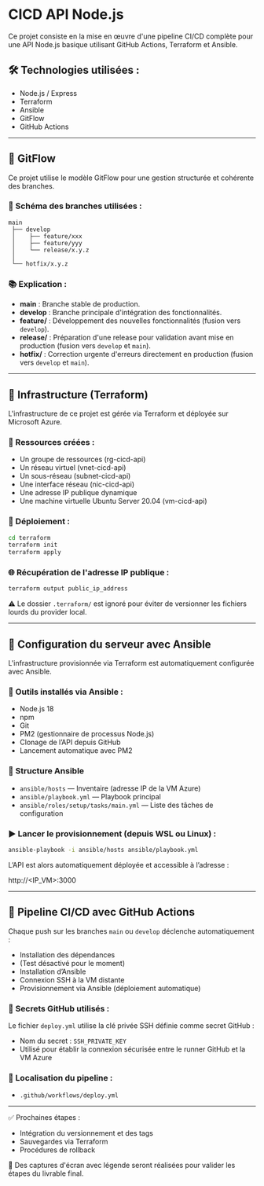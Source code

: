 # CICD API Node.js

Ce projet consiste en la mise en œuvre d'une pipeline CI/CD complète pour une API Node.js basique utilisant GitHub Actions, Terraform et Ansible.

## 🛠️ Technologies utilisées :

* Node.js / Express
* Terraform
* Ansible
* GitFlow
* GitHub Actions

---

## 🌳 GitFlow

Ce projet utilise le modèle GitFlow pour une gestion structurée et cohérente des branches.

### 📌 Schéma des branches utilisées :

```
main
 ├── develop
 │    ├── feature/xxx
 │    ├── feature/yyy
 │    └── release/x.y.z
 │
 └── hotfix/x.y.z
```

### 📚 Explication :

* **main** : Branche stable de production.
* **develop** : Branche principale d'intégration des fonctionnalités.
* **feature/** : Développement des nouvelles fonctionnalités (fusion vers `develop`).
* **release/** : Préparation d'une release pour validation avant mise en production (fusion vers `develop` et `main`).
* **hotfix/** : Correction urgente d'erreurs directement en production (fusion vers `develop` et `main`).

---

## 🚧 Infrastructure (Terraform)

L'infrastructure de ce projet est gérée via Terraform et déployée sur Microsoft Azure.

### 🔧 Ressources créées :

* Un groupe de ressources (rg-cicd-api)
* Un réseau virtuel (vnet-cicd-api)
* Un sous-réseau (subnet-cicd-api)
* Une interface réseau (nic-cicd-api)
* Une adresse IP publique dynamique
* Une machine virtuelle Ubuntu Server 20.04 (vm-cicd-api)

### 🚀 Déploiement :

```bash
cd terraform
terraform init
terraform apply
```

### 🌐 Récupération de l'adresse IP publique :

```bash
terraform output public_ip_address
```

⚠️ Le dossier `.terraform/` est ignoré pour éviter de versionner les fichiers lourds du provider local.

---

## 🔧 Configuration du serveur avec Ansible

L'infrastructure provisionnée via Terraform est automatiquement configurée avec Ansible.

### 🧰 Outils installés via Ansible :

* Node.js 18
* npm
* Git
* PM2 (gestionnaire de processus Node.js)
* Clonage de l’API depuis GitHub
* Lancement automatique avec PM2

### 📁 Structure Ansible

* `ansible/hosts` — Inventaire (adresse IP de la VM Azure)
* `ansible/playbook.yml` — Playbook principal
* `ansible/roles/setup/tasks/main.yml` — Liste des tâches de configuration

### ▶️ Lancer le provisionnement (depuis WSL ou Linux) :

```bash
ansible-playbook -i ansible/hosts ansible/playbook.yml
```

L’API est alors automatiquement déployée et accessible à l’adresse :

http\://\<IP\_VM>:3000

---

## 🚀 Pipeline CI/CD avec GitHub Actions

Chaque push sur les branches `main` ou `develop` déclenche automatiquement :

* Installation des dépendances
* (Test désactivé pour le moment)
* Installation d’Ansible
* Connexion SSH à la VM distante
* Provisionnement via Ansible (déploiement automatique)

### 🔐 Secrets GitHub utilisés :

Le fichier `deploy.yml` utilise la clé privée SSH définie comme secret GitHub :

* Nom du secret : `SSH_PRIVATE_KEY`
* Utilisé pour établir la connexion sécurisée entre le runner GitHub et la VM Azure

### 📁 Localisation du pipeline :

* `.github/workflows/deploy.yml`

---

✅ Prochaines étapes :

* Intégration du versionnement et des tags
* Sauvegardes via Terraform
* Procédures de rollback

📸 Des captures d'écran avec légende seront réalisées pour valider les étapes du livrable final.
